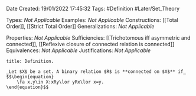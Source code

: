 <div class="topSpace"></div>

Date Created: 19/01/2022 17:45:32
Tags: #Definition #Later/Set_Theory

Types: _Not Applicable_
Examples: _Not Applicable_ 
Constructions: [[Total Order]], [[Strict Total Order]]
Generalizations: _Not Applicable_

Properties: _Not Applicable_
Sufficiencies: [[Trichotomous iff asymmetric and connected]], [[Reflexive closure of connected relation is connected]]
Equivalences: _Not Applicable_
Justifications: _Not Applicable_

``` ad-Definition
title: Definition.

_Let $X$ be a set. A binary relation $R$ is **connected on $X$** if_
$$\begin{equation}
    \fa x,y\in X:xRy\lor yRx\lor x=y.
\end{equation}$$

```
